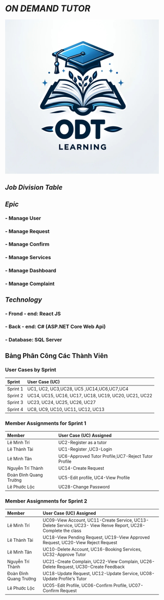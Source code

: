 # _ON DEMAND TUTOR_ 
![My Image](images/z5520680443558_906c7220fd17b60865cf37008a573767.jpg)
## ___Job Division Table___

## ___Epic___
### - Manage User 
### - Manage Request
### - Manage Confirm
### - Manage Services
### - Manage Dashboard
### - Manage Complaint

## ___Technology___
### - Frond - end: React JS
### - Back - end: C# (ASP.NET Core Web Api)
### - Database: SQL Server


## __Bảng Phân Công Các Thành Viên__
### User Cases by Sprint

| Sprint   | User Case (UC)             |
| :------- | :------------------------- |
| Sprint 1 | UC1, UC2, UC3,UC28, UC5 ,UC14,UC6,UC7,UC4    |
| Sprint 2 |UC14, UC15, UC16, UC17, UC18, UC19, UC20, UC21, UC22 |
| Sprint 3 |  UC23, UC24, UC25, UC26, UC27 |
| Sprint 4 | UC8, UC9, UC10, UC11, UC12, UC13    |

### Member Assignments for Sprint 1

| Member   | User Case (UC) Assigned    |  
| :------- | :------------------------- |
| Lê Minh Trí | UC2-Register as a tutor |  
| Lê Thành Tài | UC1-Register ,UC3-Login | 
| Lê Minh Tân | UC6-Approved Tutor Profile,UC7-Reject Tutor Profile |
| Nguyễn Trí Thành | UC14-Create Request |
| Đoàn Đình Quang Trường | UC5-Edit profile, UC4-View Profile | 
| Lê Phước Lộc | UC28-Change Password |


### Member Assignments for Sprint 2

| Member   | User Case (UC) Assigned    |  
| :------- | :------------------------- |
| Lê Minh Trí | UC09-View Account, UC11-Create Service, UC13-Delete Service, UC23- View Renve Report, UC28-Complete the class |  
| Lê Thành Tài | UC18-View Pending Request, UC19-View Approved Request, UC20-View Reject Request | 
| Lê Minh Tân | UC10-Delete Account, UC16-Booking Services, UC32-Approve Tutor|
| Nguyễn Trí Thành | UC21-Create Complain, UC22-View Complain, UC26-Delete Request, UC30-Create Feedback |
| Đoàn Đình Quang Trường | UC18-Update Request, UC12-Update Service, UC08-Update Profile's Tutor | 
| Lê Phước Lộc | UC05-Edit Profile, UC06-Confirm Profile, UC07-Confirm Request |


